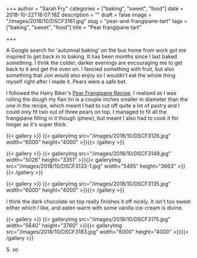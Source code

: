 +++
author = "Sarah Fry"
categories = ["baking", "sweet", "food"]
date = 2018-10-22T16:07:18Z
description = ""
draft = false
image = "/images/2018/10/DSCF3161.jpg"
slug = "pear-and-frangipane-tart"
tags = ["baking", "sweet", "food"]
title = "Pear frangipane tart"

+++


A Google search for 'autumnal baking' on the bus home from work got me inspired to get back in to baking. It has been months since I last baked something. I think the colder, darker evenings are encouraging me to get back to it and get the oven on. I fancied something with fruit, but also something that Jon would also enjoy so I wouldn't eat the whole thing myself right after I made it. Pears were a safe bet.

I followed the Hairy Biker's [Pear Frangipane Recipe](https://www.bbc.com/food/recipes/pear_frangipane_18911). I realised as I was rolling the dough my flan tin is a couple inches smaller in diameter than the one in the recipe, which meant I had to cut off quite a lot of pastry and I could only fit two out of three pears on top. I managed to fit all the frangipane filling in it though (phew), but meant I also had to cook it for longer as it's super thick.

{{< gallery >}}
{{< galleryImg  src="/images/2018/10/DSCF3126.jpg" width="6000" height="4000" >}}{{< /gallery >}}

{{< gallery >}}
{{< galleryImg  src="/images/2018/10/DSCF3149.jpg" width="5026" height="3351" >}}{{< galleryImg  src="/images/2018/10/DSCF3133-1.jpg" width="5495" height="3663" >}}{{< /gallery >}}

{{< gallery >}}
{{< galleryImg  src="/images/2018/10/DSCF3135.jpg" width="6000" height="4000" >}}{{< /gallery >}}

I think the dark chocolate on top really finishes it off nicely. It isn't too sweet either which I like, and eaten warm with some vanilla ice-cream is divine.

{{< gallery >}}
{{< galleryImg  src="/images/2018/10/DSCF3175.jpg" width="5640" height="3760" >}}{{< galleryImg  src="/images/2018/10/DSCF3183.jpg" width="6000" height="4000" >}}{{< /gallery >}}

S. xo

